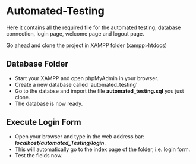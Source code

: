 # Automated-Testing
Here it contains all the required file for the automated testing; database connection, login page, welcome page and logout page.

Go ahead and clone the project in XAMPP folder (xampp>htdocs)

## Database Folder
- Start your XAMPP and open phpMyAdmin in your browser.
- Create a new database called 'automated_testing'
- Go to the databse and import the file **automated_testing.sql** you just clone.
- The database is now ready.

## Execute Login Form
-  Open your browser and type in the web address bar: ***localhost/automated_Testing/login***.
-  This will automatically go to the index page of the folder, i.e. login form.
-  Test the fields now.
